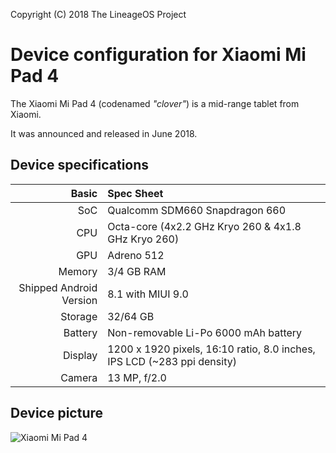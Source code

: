 Copyright (C) 2018 The LineageOS Project

Device configuration for Xiaomi Mi Pad 4
=========================================

The Xiaomi Mi Pad 4 (codenamed _"clover"_) is a mid-range tablet from Xiaomi.

It was announced and released in June 2018.

## Device specifications

Basic   | Spec Sheet
-------:|:-------------------------
SoC     | Qualcomm SDM660 Snapdragon 660
CPU     | Octa-core (4x2.2 GHz Kryo 260 & 4x1.8 GHz Kryo 260)
GPU     | Adreno 512
Memory  | 3/4 GB RAM
Shipped Android Version | 8.1 with MIUI 9.0
Storage | 32/64 GB
Battery | Non-removable Li-Po 6000 mAh battery
Display | 1200 x 1920 pixels, 16:10 ratio, 8.0 inches, IPS LCD (~283 ppi density)
Camera  | 13 MP, f/2.0

## Device picture

![Xiaomi Mi Pad 4](https://i1.mifile.cn/f/i/18/lap4/13-1.jpg "Xiaomi Mi Pad 4 in black")
